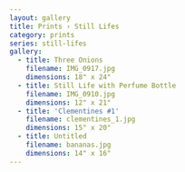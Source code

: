 ```yaml
---
layout: gallery
title: Prints › Still Lifes
category: prints
series: still-lifes
gallery:
  - title: Three Onions
    filename: IMG_0917.jpg
    dimensions: 18" x 24"
  - title: Still Life with Perfume Bottle
    filename: IMG_0910.jpg
    dimensions: 12" x 21"
  - title: 'Clementines #1'
    filename: clementines_1.jpg
    dimensions: 15" x 20"
  - title: Untitled
    filename: bananas.jpg
    dimensions: 14" x 16"
---
```

